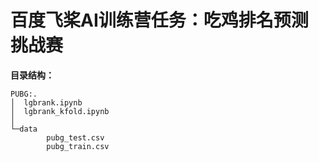 # 百度飞桨AI训练营任务：吃鸡排名预测挑战赛

**目录结构：**
~~~
PUBG:.
│  lgbrank.ipynb
│  lgbrank_kfold.ipynb
│
└─data
        pubg_test.csv
        pubg_train.csv
~~~
